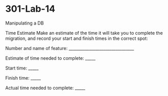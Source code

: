 # 301-Lab-14
Manipulating a DB

Time Estimate
Make an estimate of the time it will take you to complete the migration, and record your start and finish times in the correct spot:

Number and name of feature: ________________________________

Estimate of time needed to complete: _____

Start time: _____

Finish time: _____

Actual time needed to complete: _____